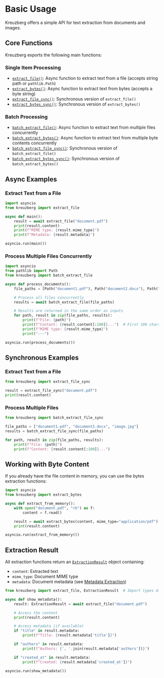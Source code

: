 # Basic Usage

Kreuzberg offers a simple API for text extraction from documents and images.

## Core Functions

Kreuzberg exports the following main functions:

### Single Item Processing

- [`extract_file()`](../api-reference/extraction-functions.md#extract_file): Async function to extract text from a file (accepts string path or `pathlib.Path`)
- [`extract_bytes()`](../api-reference/extraction-functions.md#extract_bytes): Async function to extract text from bytes (accepts a byte string)
- [`extract_file_sync()`](../api-reference/extraction-functions.md#extract_file_sync): Synchronous version of `extract_file()`
- [`extract_bytes_sync()`](../api-reference/extraction-functions.md#extract_bytes_sync): Synchronous version of `extract_bytes()`

### Batch Processing

- [`batch_extract_file()`](../api-reference/extraction-functions.md#batch_extract_file): Async function to extract text from multiple files concurrently
- [`batch_extract_bytes()`](../api-reference/extraction-functions.md#batch_extract_bytes): Async function to extract text from multiple byte contents concurrently
- [`batch_extract_file_sync()`](../api-reference/extraction-functions.md#batch_extract_file_sync): Synchronous version of `batch_extract_file()`
- [`batch_extract_bytes_sync()`](../api-reference/extraction-functions.md#batch_extract_bytes_sync): Synchronous version of `batch_extract_bytes()`

## Async Examples

### Extract Text from a File

```python
import asyncio
from kreuzberg import extract_file

async def main():
    result = await extract_file("document.pdf")
    print(result.content)
    print(f"MIME type: {result.mime_type}")
    print(f"Metadata: {result.metadata}")

asyncio.run(main())
```

### Process Multiple Files Concurrently

```python
import asyncio
from pathlib import Path
from kreuzberg import batch_extract_file

async def process_documents():
    file_paths = [Path("document1.pdf"), Path("document2.docx"), Path("image.jpg")]

    # Process all files concurrently
    results = await batch_extract_file(file_paths)

    # Results are returned in the same order as inputs
    for path, result in zip(file_paths, results):
        print(f"File: {path}")
        print(f"Content: {result.content[:100]}...")  # First 100 chars
        print(f"MIME type: {result.mime_type}")
        print("---")

asyncio.run(process_documents())
```

## Synchronous Examples

### Extract Text from a File

```python
from kreuzberg import extract_file_sync

result = extract_file_sync("document.pdf")
print(result.content)
```

### Process Multiple Files

```python
from kreuzberg import batch_extract_file_sync

file_paths = ["document1.pdf", "document2.docx", "image.jpg"]
results = batch_extract_file_sync(file_paths)

for path, result in zip(file_paths, results):
    print(f"File: {path}")
    print(f"Content: {result.content[:100]}...")
```

## Working with Byte Content

If you already have the file content in memory, you can use the bytes extraction functions:

```python
import asyncio
from kreuzberg import extract_bytes

async def extract_from_memory():
    with open("document.pdf", "rb") as f:
        content = f.read()

    result = await extract_bytes(content, mime_type="application/pdf")
    print(result.content)

asyncio.run(extract_from_memory())
```

## Extraction Result

All extraction functions return an [`ExtractionResult`](../api-reference/types.md#extractionresult) object containing:

- `content`: Extracted text
- `mime_type`: Document MIME type
- `metadata`: Document metadata (see [Metadata Extraction](metadata-extraction.md))

```python
from kreuzberg import extract_file, ExtractionResult  # Import types directly from kreuzberg

async def show_metadata():
    result: ExtractionResult = await extract_file("document.pdf")

    # Access the content
    print(result.content)

    # Access metadata (if available)
    if "title" in result.metadata:
        print(f"Title: {result.metadata['title']}")

    if "authors" in result.metadata:
        print(f"Authors: {', '.join(result.metadata['authors'])}")

    if "created_at" in result.metadata:
        print(f"Created: {result.metadata['created_at']}")

asyncio.run(show_metadata())
```
